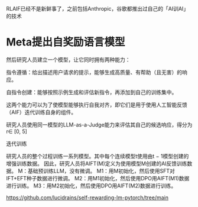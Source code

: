 RLAIF已经不是新鲜事了，之前包括Anthropic，谷歌都推出过自己的「AI训AI」的技术


# Meta提出自奖励语言模型

然后研究人员建立一个模型，让它同时拥有两种能力：

指令遵循：给出描述用户请求的提示，能够生成高质量、有帮助（且无害）的响应。

自指令创建：能够按照示例生成和评估新指令，再添加到自己的训练集中。

这两个能力可以为了使模型能够执行自我对齐，即它们是用于使用人工智能反馈（AIF）迭代训练自身的组件。

研究人员使用同一模型的LLM-as-a-Judge能力来评估其自己的候选响应，得分为 r∈ [0, 5]

迭代训练

研究人员的整个过程训练一系列模型。其中每个连续模型t使用由t − 1模型创建的增强训练数据。
因此，研究人员将AIFT(M)定义为使用模型M创建的AI反馈训练数据。
M：基础预训练LLM，没有微调。
M1：用M初始化，然后使用SFT对IFT+EFT种子数据进行微调。
M2：用M1初始化，然后使用DPO用AIFT(M1)数据进行训练。
M3：用M2初始化，然后使用DPO用AIFT(M2)数据进行训练。

https://github.com/lucidrains/self-rewarding-lm-pytorch/tree/main

